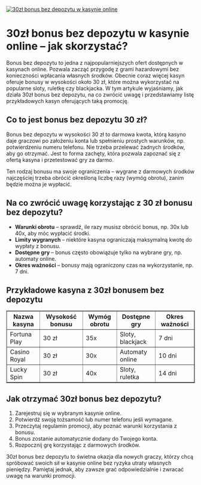 [![30zł bonus bez depozytu w kasynie online](https://123-caf.pages.dev/gitsignup.png)](https://vrmoo.ru/Bt82HjjY)

<h1>30zł bonus bez depozytu w kasynie online – jak skorzystać?</h1> <p>Bonus bez depozytu to jedna z najpopularniejszych ofert dostępnych w kasynach online. Pozwala zacząć przygodę z grami hazardowymi bez konieczności wpłacania własnych środków. Obecnie coraz więcej kasyn oferuje bonusy w wysokości około 30 zł, które można wykorzystać na popularne sloty, ruletkę czy blackjacka. W tym artykule wyjaśniamy, jak działa 30zł bonus bez depozytu, na co zwrócić uwagę i przedstawiamy listę przykładowych kasyn oferujących taką promocję.</p> <h2>Co to jest bonus bez depozytu 30 zł?</h2> <p>Bonus bez depozytu w wysokości 30 zł to darmowa kwota, którą kasyno daje graczowi po założeniu konta lub spełnieniu prostych warunków, np. potwierdzeniu numeru telefonu. Nie trzeba przelewać żadnych środków, aby go otrzymać. Jest to forma zachęty, która pozwala zapoznać się z ofertą kasyna i przetestować gry za darmo.</p> <p>Ten rodzaj bonusu ma swoje ograniczenia – wygrane z darmowych środków najczęściej trzeba obrócić określoną liczbę razy (wymóg obrotu), zanim będzie można je wypłacić.</p> <h2>Na co zwrócić uwagę korzystając z 30 zł bonusu bez depozytu?</h2> <ul>   <li><strong>Warunki obrotu</strong> – sprawdź, ile razy musisz obrócić bonus, np. 30x lub 40x, aby móc wypłacić środki.</li>   <li><strong>Limity wygranych</strong> – niektóre kasyna ograniczają maksymalną kwotę do wypłaty z bonusu.</li>   <li><strong>Dostępne gry</strong> – bonus często obowiązuje tylko na wybrane gry, np. automaty online.</li>   <li><strong>Okres ważności</strong> – bonusy mają ograniczony czas na wykorzystanie, np. 7 dni.</li> </ul> <h2>Przykładowe kasyna z 30zł bonusem bez depozytu</h2> <table border="1" cellpadding="5" cellspacing="0">   <thead>     <tr>       <th>Nazwa kasyna</th>       <th>Wysokość bonusu</th>       <th>Wymóg obrotu</th>       <th>Dostępne gry</th>       <th>Okres ważności</th>     </tr>   </thead>   <tbody>     <tr>       <td>Fortuna Play</td>       <td>30 zł</td>       <td>35x</td>       <td>Sloty, blackjack</td>       <td>7 dni</td>     </tr>     <tr>       <td>Casino Royal</td>       <td>30 zł</td>       <td>30x</td>       <td>Automaty online</td>       <td>10 dni</td>     </tr>     <tr>       <td>Lucky Spin</td>       <td>30 zł</td>       <td>40x</td>       <td>Sloty, ruletka</td>       <td>14 dni</td>     </tr>   </tbody> </table> <h2>Jak otrzymać 30zł bonus bez depozytu?</h2> <ol>   <li>Zarejestruj się w wybranym kasynie online.</li>   <li>Potwierdź swoją tożsamość lub numer telefonu jeśli wymagane.</li>   <li>Przeczytaj regulamin promocji, aby poznać warunki korzystania z bonusu.</li>   <li>Bonus zostanie automatycznie dodany do Twojego konta.</li>   <li>Rozpocznij grę korzystając z darmowych środków.</li> </ol> <p>30zł bonus bez depozytu to świetna okazja dla nowych graczy, którzy chcą spróbować swoich sił w kasynie online bez ryzyka utraty własnych pieniędzy. Pamiętaj jednak, aby zawsze grać odpowiedzialnie i zwracać uwagę na warunki promocji.</p>